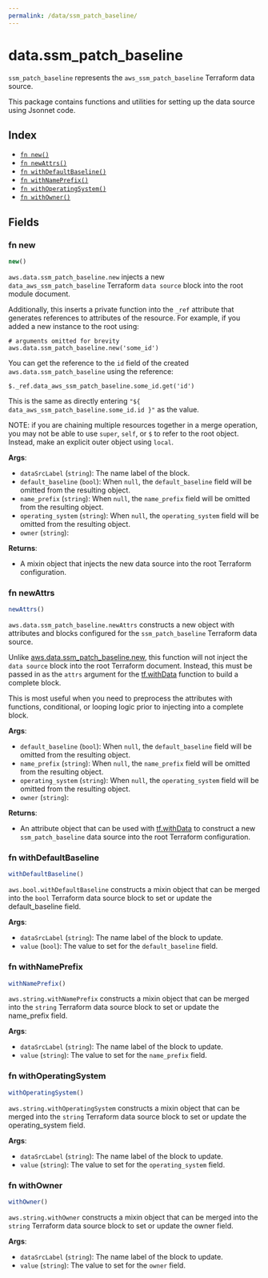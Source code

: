 ```yaml
---
permalink: /data/ssm_patch_baseline/
---
```


# data.ssm_patch_baseline

`ssm_patch_baseline` represents the `aws_ssm_patch_baseline` Terraform data source.



This package contains functions and utilities for setting up the data source using Jsonnet code.


## Index

* [`fn new()`](#fn-new)
* [`fn newAttrs()`](#fn-newattrs)
* [`fn withDefaultBaseline()`](#fn-withdefaultbaseline)
* [`fn withNamePrefix()`](#fn-withnameprefix)
* [`fn withOperatingSystem()`](#fn-withoperatingsystem)
* [`fn withOwner()`](#fn-withowner)

## Fields

### fn new

```ts
new()
```


`aws.data.ssm_patch_baseline.new` injects a new `data_aws_ssm_patch_baseline` Terraform `data source`
block into the root module document.

Additionally, this inserts a private function into the `_ref` attribute that generates references to attributes of the
resource. For example, if you added a new instance to the root using:

    # arguments omitted for brevity
    aws.data.ssm_patch_baseline.new('some_id')

You can get the reference to the `id` field of the created `aws.data.ssm_patch_baseline` using the reference:

    $._ref.data_aws_ssm_patch_baseline.some_id.get('id')

This is the same as directly entering `"${ data_aws_ssm_patch_baseline.some_id.id }"` as the value.

NOTE: if you are chaining multiple resources together in a merge operation, you may not be able to use `super`, `self`,
or `$` to refer to the root object. Instead, make an explicit outer object using `local`.

**Args**:
  - `dataSrcLabel` (`string`): The name label of the block.
  - `default_baseline` (`bool`):  When `null`, the `default_baseline` field will be omitted from the resulting object.
  - `name_prefix` (`string`):  When `null`, the `name_prefix` field will be omitted from the resulting object.
  - `operating_system` (`string`):  When `null`, the `operating_system` field will be omitted from the resulting object.
  - `owner` (`string`): 

**Returns**:
- A mixin object that injects the new data source into the root Terraform configuration.


### fn newAttrs

```ts
newAttrs()
```


`aws.data.ssm_patch_baseline.newAttrs` constructs a new object with attributes and blocks configured for the `ssm_patch_baseline`
Terraform data source.

Unlike [aws.data.ssm_patch_baseline.new](#fn-new), this function will not inject the `data source`
block into the root Terraform document. Instead, this must be passed in as the `attrs` argument for the
[tf.withData](https://github.com/tf-libsonnet/core/tree/main/docs#fn-withdata) function to build a complete block.

This is most useful when you need to preprocess the attributes with functions, conditional, or looping logic prior to
injecting into a complete block.

**Args**:
  - `default_baseline` (`bool`):  When `null`, the `default_baseline` field will be omitted from the resulting object.
  - `name_prefix` (`string`):  When `null`, the `name_prefix` field will be omitted from the resulting object.
  - `operating_system` (`string`):  When `null`, the `operating_system` field will be omitted from the resulting object.
  - `owner` (`string`): 

**Returns**:
  - An attribute object that can be used with [tf.withData](https://github.com/tf-libsonnet/core/tree/main/docs#fn-withdata) to construct a new `ssm_patch_baseline` data source into the root Terraform configuration.


### fn withDefaultBaseline

```ts
withDefaultBaseline()
```

`aws.bool.withDefaultBaseline` constructs a mixin object that can be merged into the `bool`
Terraform data source block to set or update the default_baseline field.



**Args**:
  - `dataSrcLabel` (`string`): The name label of the block to update.
  - `value` (`bool`): The value to set for the `default_baseline` field.


### fn withNamePrefix

```ts
withNamePrefix()
```

`aws.string.withNamePrefix` constructs a mixin object that can be merged into the `string`
Terraform data source block to set or update the name_prefix field.



**Args**:
  - `dataSrcLabel` (`string`): The name label of the block to update.
  - `value` (`string`): The value to set for the `name_prefix` field.


### fn withOperatingSystem

```ts
withOperatingSystem()
```

`aws.string.withOperatingSystem` constructs a mixin object that can be merged into the `string`
Terraform data source block to set or update the operating_system field.



**Args**:
  - `dataSrcLabel` (`string`): The name label of the block to update.
  - `value` (`string`): The value to set for the `operating_system` field.


### fn withOwner

```ts
withOwner()
```

`aws.string.withOwner` constructs a mixin object that can be merged into the `string`
Terraform data source block to set or update the owner field.



**Args**:
  - `dataSrcLabel` (`string`): The name label of the block to update.
  - `value` (`string`): The value to set for the `owner` field.
